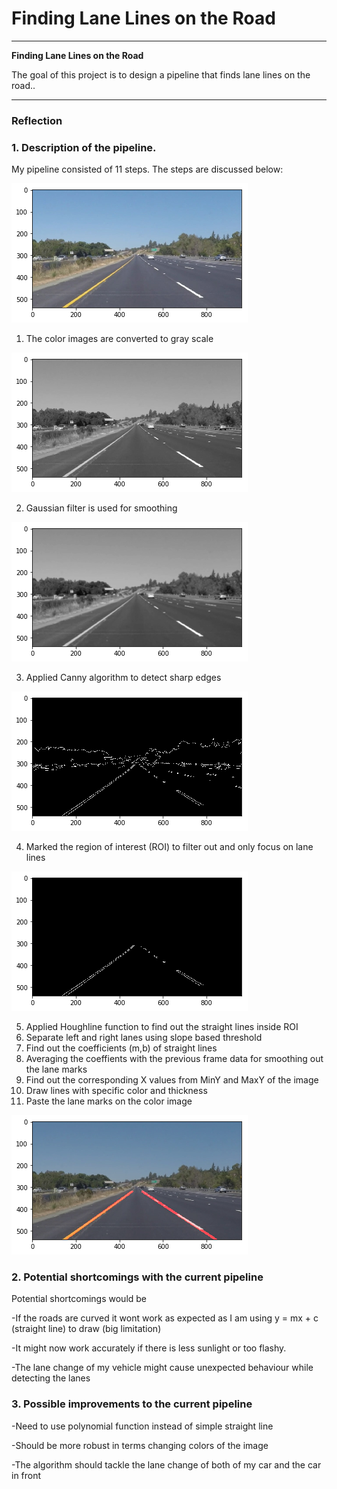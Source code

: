 # **Finding Lane Lines on the Road** 



---

**Finding Lane Lines on the Road**

The goal of this project is to design a pipeline that finds lane lines on the road..



[//]: # (Image References)

[image1]: ./Images_Writeup/Color.png "Color"
[image2]: ./Images_Writeup/Gray.png "Grayscale"
[image3]: ./Images_Writeup/Gaussian.png "Gaussian"
[image4]: ./Images_Writeup/Canny.png "Canny"
[image5]: ./Images_Writeup/ROI.png "ROI"
[image6]: ./Images_Writeup/LaneMark.png "LaneMark"


---

### Reflection

### 1. Description of the pipeline.
 
My pipeline consisted of 11 steps. The steps are discussed below:

![alt text][image1]

1. The color images are converted to gray scale

![alt text][image2]
 
2. Gaussian filter is used for smoothing

![alt text][image3]

3. Applied Canny algorithm to detect sharp edges

![alt text][image4]

4. Marked the region of interest (ROI) to filter out and only focus on lane lines

![alt text][image5]

5. Applied Houghline function to find out the straight lines inside ROI
6. Separate left and right lanes using slope based threshold
7. Find out the coefficients (m,b) of straight lines
8. Averaging the coeffients with the previous frame data for smoothing out the lane marks
9. Find out the corresponding X values from MinY and MaxY of the image
10. Draw lines with specific color and thickness
11. Paste the lane marks on the color image

![alt text][image6]




### 2. Potential shortcomings with the current pipeline


Potential shortcomings would be 

-If the roads are curved it wont work as expected as I am using y = mx + c (straight line) to draw (big limitation)

-It might now work accurately if there is less sunlight or too flashy.

-The lane change of my vehicle might cause unexpected behaviour while detecting the lanes





### 3. Possible improvements to the current pipeline

-Need to use polynomial function instead of simple straight line

-Should be more robust in terms changing colors of the image 

-The algorithm should tackle the lane change of both of my car and the car in front 
